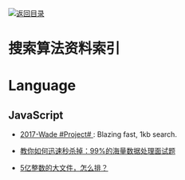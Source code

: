 [![返回目录](https://parg.co/UGo)](https://parg.co/b4z) 
 
 


 


 


 



# 搜索算法资料索引


# Language
## JavaScript

- [2017-Wade #Project# ](https://github.com/KingPixil/wade): Blazing fast, 1kb search.





- [教你如何迅速秒杀掉：99%的海量数据处理面试题](http://blog.csdn.net/v_july_v/article/details/7382693)

- [5亿整数的大文件，怎么排？](http://www.tuicool.com/articles/ui2Qjyz)

